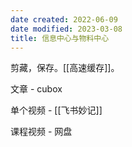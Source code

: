 ```yaml
---
date created: 2022-06-09
date modified: 2023-03-08
title: 信息中心与物料中心
---
```


剪藏，保存。[[高速缓存]]。

文章 - cubox

单个视频 - [[飞书妙记]]

课程视频 - 网盘
